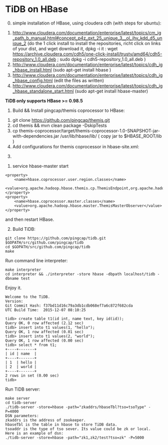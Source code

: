 # TiDB on HBase


0) simple installation of HBase, using cloudera cdh (with steps for ubuntu):

1. http://www.cloudera.com/documentation/enterprise/latest/topics/cm_ig_path_b_manual.html#concept_p4z_qxt_25_unique_3__ol_jhv_kdd_d5_unique_2 (do the 1 click install to install the repositories,  richt click on links  of your dist, and wget download it, dpkg -i it :  wget https://archive.cloudera.com/cdh5/one-click-install/trusty/amd64/cdh5-repository_1.0_all.deb ; sudo dpkg -i cdh5-repository_1.0_all.deb
)
2. http://www.cloudera.com/documentation/enterprise/latest/topics/cdh_ig_hbase_install.html (sudo apt-get install hbase )
3. http://www.cloudera.com/documentation/enterprise/latest/topics/cdh_ig_hbase_config.html (edit the files as written)
2. http://www.cloudera.com/documentation/enterprise/latest/topics/cdh_ig_hbase_standalone_start.html (sudo apt-get install hbase-master)

**TiDB only supports HBase >= 0.98.5**

1) Build && Install pingcap/themis coprocessor to HBase:

1. git clone https://github.com/pingcap/themis.git
2. cd themis && mvn clean package -DskipTests
4. cp themis-coprocessor/target/themis-coprocessor-1.0-SNAPSHOT-jar-with-dependencies.jar /usr/lib/hbase/lib/  ( copy jar to $HBASE_ROOT/lib )
5. Add configurations for themis coprocessor in hbase-site.xml:

3)
1. service hbase-master start
```
<property>
    <name>hbase.coprocessor.user.region.classes</name>
    <value>org.apache.hadoop.hbase.themis.cp.ThemisEndpoint,org.apache.hadoop.hbase.themis.cp.ThemisScanObserver,org.apache.hadoop.hbase.regionserver.ThemisRegionObserver</value>
</property>
<property>
    <name>hbase.coprocessor.master.classes</name>
    <value>org.apache.hadoop.hbase.master.ThemisMasterObserver</value>
</property>
```

and then restart HBase.


2) Build TiDB:

```
git clone https://github.com/pingcap/tidb.git $GOPATH/src/github.com/pingcap/tidb
cd $GOPATH/src/github.com/pingcap/tidb
make
```

Run command line interpreter:

```
make interpreter
cd interpreter && ./interpreter -store hbase -dbpath localhost/tidb -dbname test
```

Enjoy it.

```
Welcome to the TiDB.
Version:
Git Commit Hash: f37bd11d16c79a3db1cdb068ef7a6c872f682cda
UTC Build Time:  2015-12-07 08:10:25

tidb> create table t1(id int, name text, key id(id));
Query OK, 0 row affected (2.12 sec)
tidb> insert into t1 values(1, "hello");
Query OK, 1 row affected (0.01 sec)
tidb> insert into t1 values(2, "world");
Query OK, 1 row affected (0.00 sec)
tidb> select * from t1;
+----+-------+
| id | name  |
+----+-------+
| 1  | hello |
| 2  | world |
+----+-------+
2 rows in set (0.00 sec)
tidb>
```

Run TiDB server:

```
make server
cd tidb-server
./tidb-server -store=hbase -path="zkaddrs/hbaseTbl?tso=tsoType" -P=4000
DSN parameters:
zkaddrs is the address of zookeeper.
hbaseTbl is the table in hbase to store TiDB data.
tsoaddr is the type of tso sever. Its value could be zk or local.
Here is an example of dsn:
./tidb-server -store=hbase -path="zk1,zk2/test?tso=zk" -P=5000
```
